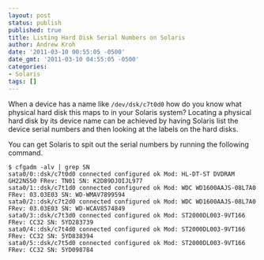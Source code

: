 ```yaml
---
layout: post
status: publish
published: true
title: Listing Hard Disk Serial Numbers on Solaris
author: Andrew Kroh
date: '2011-03-10 00:55:05 -0500'
date_gmt: '2011-03-10 04:55:05 -0500'
categories:
- Solaris
tags: []
---
```

When a device has a name like `/dev/dsk/c7t0d0` how do you know what physical
hard disk this maps to in your Solaris system? Locating a physical hard disk by
its device name can be achieved by having Solaris list the device serial numbers
and then looking at the labels on the hard disks.

You can get Solaris to spit out the serial numbers by running the following command.

```
$ cfgadm -alv | grep SN
sata0/0::dsk/c7t0d0 connected configured ok Mod: HL-DT-ST DVDRAM GH22NS50 FRev: TN01 SN: K2D89DJOIJL977
sata0/1::dsk/c7t1d0 connected configured ok Mod: WDC WD1600AAJS-08L7A0 FRev: 03.03E03 SN: WD-WMAV7899594
sata0/2::dsk/c7t2d0 connected configured ok Mod: WDC WD1600AAJS-08L7A0 FRev: 03.03E03 SN: WD-WCAV8574849
sata0/3::dsk/c7t3d0 connected configured ok Mod: ST2000DL003-9VT166 FRev: CC32 SN: 5YD283739
sata0/4::dsk/c7t4d0 connected configured ok Mod: ST2000DL003-9VT166 FRev: CC32 SN: 5YD838394
sata0/5::dsk/c7t5d0 connected configured ok Mod: ST2000DL003-9VT166 FRev: CC32 SN: 5YD098784
```

